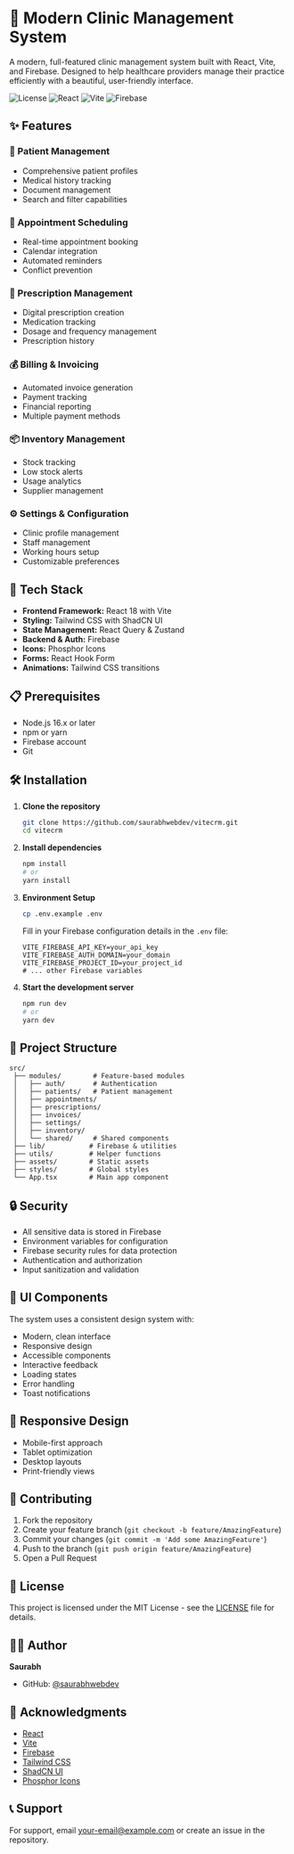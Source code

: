# 🏥 Modern Clinic Management System

A modern, full-featured clinic management system built with React, Vite, and Firebase. Designed to help healthcare providers manage their practice efficiently with a beautiful, user-friendly interface.

![License](https://img.shields.io/badge/license-MIT-blue.svg)
![React](https://img.shields.io/badge/React-18-blue)
![Vite](https://img.shields.io/badge/Vite-5-brightgreen)
![Firebase](https://img.shields.io/badge/Firebase-10-orange)

## ✨ Features

### 👥 Patient Management
- Comprehensive patient profiles
- Medical history tracking
- Document management
- Search and filter capabilities

### 📅 Appointment Scheduling
- Real-time appointment booking
- Calendar integration
- Automated reminders
- Conflict prevention

### 💊 Prescription Management
- Digital prescription creation
- Medication tracking
- Dosage and frequency management
- Prescription history

### 💰 Billing & Invoicing
- Automated invoice generation
- Payment tracking
- Financial reporting
- Multiple payment methods

### 📦 Inventory Management
- Stock tracking
- Low stock alerts
- Usage analytics
- Supplier management

### ⚙️ Settings & Configuration
- Clinic profile management
- Staff management
- Working hours setup
- Customizable preferences

## 🚀 Tech Stack

- **Frontend Framework:** React 18 with Vite
- **Styling:** Tailwind CSS with ShadCN UI
- **State Management:** React Query & Zustand
- **Backend & Auth:** Firebase
- **Icons:** Phosphor Icons
- **Forms:** React Hook Form
- **Animations:** Tailwind CSS transitions

## 📋 Prerequisites

- Node.js 16.x or later
- npm or yarn
- Firebase account
- Git

## 🛠️ Installation

1. **Clone the repository**
   ```bash
   git clone https://github.com/saurabhwebdev/vitecrm.git
   cd vitecrm
   ```

2. **Install dependencies**
   ```bash
   npm install
   # or
   yarn install
   ```

3. **Environment Setup**
   ```bash
   cp .env.example .env
   ```
   Fill in your Firebase configuration details in the `.env` file:
   ```env
   VITE_FIREBASE_API_KEY=your_api_key
   VITE_FIREBASE_AUTH_DOMAIN=your_domain
   VITE_FIREBASE_PROJECT_ID=your_project_id
   # ... other Firebase variables
   ```

4. **Start the development server**
   ```bash
   npm run dev
   # or
   yarn dev
   ```

## 📁 Project Structure

```
src/
 ├── modules/        # Feature-based modules
 │   ├── auth/       # Authentication
 │   ├── patients/   # Patient management
 │   ├── appointments/
 │   ├── prescriptions/
 │   ├── invoices/
 │   ├── settings/
 │   ├── inventory/
 │   └── shared/     # Shared components
 ├── lib/           # Firebase & utilities
 ├── utils/         # Helper functions
 ├── assets/        # Static assets
 ├── styles/        # Global styles
 └── App.tsx        # Main app component
```

## 🔒 Security

- All sensitive data is stored in Firebase
- Environment variables for configuration
- Firebase security rules for data protection
- Authentication and authorization
- Input sanitization and validation

## 🎨 UI Components

The system uses a consistent design system with:
- Modern, clean interface
- Responsive design
- Accessible components
- Interactive feedback
- Loading states
- Error handling
- Toast notifications

## 📱 Responsive Design

- Mobile-first approach
- Tablet optimization
- Desktop layouts
- Print-friendly views

## 🤝 Contributing

1. Fork the repository
2. Create your feature branch (`git checkout -b feature/AmazingFeature`)
3. Commit your changes (`git commit -m 'Add some AmazingFeature'`)
4. Push to the branch (`git push origin feature/AmazingFeature`)
5. Open a Pull Request

## 📄 License

This project is licensed under the MIT License - see the [LICENSE](LICENSE) file for details.

## 👨‍💻 Author

**Saurabh**
- GitHub: [@saurabhwebdev](https://github.com/saurabhwebdev)

## 🙏 Acknowledgments

- [React](https://reactjs.org/)
- [Vite](https://vitejs.dev/)
- [Firebase](https://firebase.google.com/)
- [Tailwind CSS](https://tailwindcss.com/)
- [ShadCN UI](https://ui.shadcn.com/)
- [Phosphor Icons](https://phosphoricons.com/)

## 📞 Support

For support, email [your-email@example.com](mailto:your-email@example.com) or create an issue in the repository.
